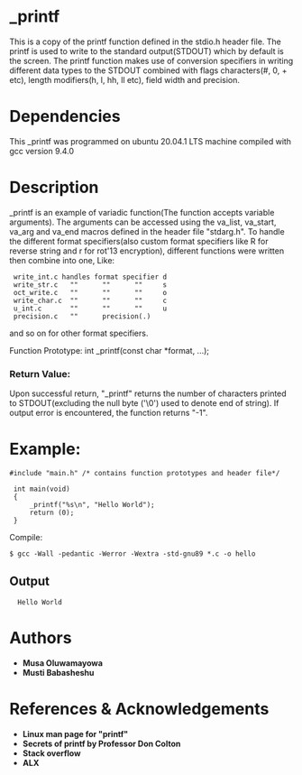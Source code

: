 # _printf
 This is a copy of the printf function defined in the stdio.h header file. The printf is used to write to the standard output(STDOUT) which by default is the screen. The printf function makes use of conversion specifiers in writing different data types to the STDOUT combined with flags characters(#, 0, + etc), length modifiers(h, l, hh, ll etc), field width and precision.

# Dependencies
 This _printf was programmed on ubuntu 20.04.1 LTS machine compiled with gcc version 9.4.0

# Description
 _printf is an example of variadic function(The function accepts variable arguments). The arguments can be accessed using the va_list, va_start, va_arg and va_end macros defined in the header file "stdarg.h". To handle the different format specifiers(also custom format specifiers like R for reverse string and r for rot'13 encryption), different functions were written then combine into one, Like:
```
 write_int.c handles format specifier d
 write_str.c   ""      ""      ""     s
 oct_write.c   ""      ""      ""     o
 write_char.c  ""      ""      ""     c
 u_int.c       ""      ""      ""     u
 precision.c   ""      precision(.)
```
and so on for other format specifiers.
 
Function Prototype: int _printf(const char *format, ...);

### Return Value:
Upon successful return, "_printf" returns the  number of characters printed to STDOUT(excluding the null byte ('\0') used to denote end of string). If output error is encountered, the function returns "-1".

# Example:
 ```
 #include "main.h" /* contains function prototypes and header file*/

  int main(void)
  {
      _printf("%s\n", "Hello World");
      return (0);
  }
 ```
Compile:  
```
$ gcc -Wall -pedantic -Werror -Wextra -std-gnu89 *.c -o hello 
```
## Output
```
  Hello World
```
# Authors
* **Musa Oluwamayowa**
* **Musti Babasheshu**

# References & Acknowledgements
* **Linux man page for "printf"**
* **Secrets of printf by Professor Don Colton**
* **Stack overflow**
* **ALX**
